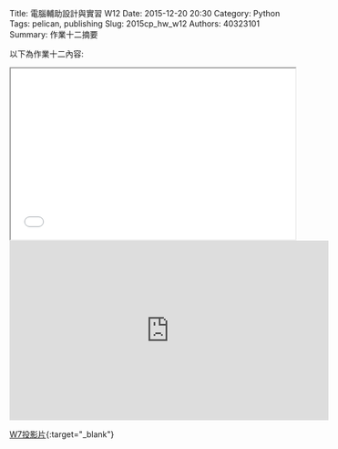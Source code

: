 Title: 電腦輔助設計與實習  W12
Date: 2015-12-20  20:30
Category: Python
Tags: pelican, publishing
Slug: 2015cp_hw_w12
Authors: 40323101
Summary: 作業十二摘要

以下為作業十二內容:

<iframe src="40323101_cp_w7_p.html" width="500" height="300"></iframe>
<iframe width="560" height="315" src="https://www.youtube.com/watch?v=-yfnmrtdxGk" frameborder="0" allowfullscreen></iframe>

[W7投影片](40323101_cp_w7_p.html){:target="_blank"}




